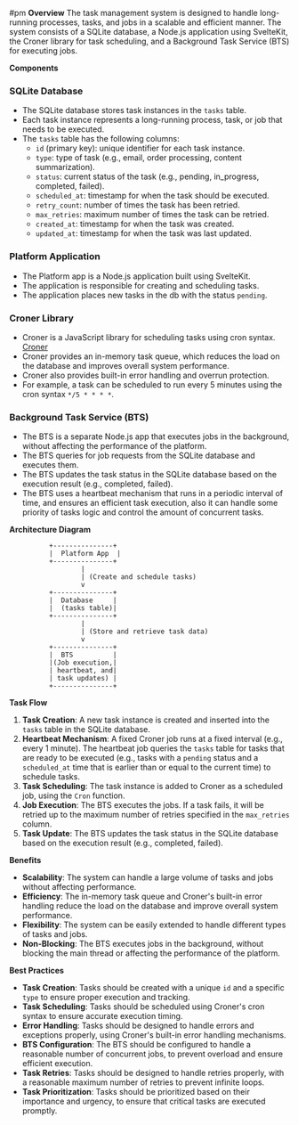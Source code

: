 #pm 
**Overview**
The task management system is designed to handle long-running processes, tasks, and jobs in a scalable and efficient manner. The system consists of a SQLite database, a Node.js application using SvelteKit, the Croner library for task scheduling, and a Background Task Service (BTS) for executing jobs.

**Components**

### SQLite Database

* The SQLite database stores task instances in the `tasks` table.
* Each task instance represents a long-running process, task, or job that needs to be executed.
* The `tasks` table has the following columns:
	+ `id` (primary key): unique identifier for each task instance.
	+ `type`: type of task (e.g., email, order processing, content summarization).
	+ `status`: current status of the task (e.g., pending, in_progress, completed, failed).
	+ `scheduled_at`: timestamp for when the task should be executed.
	+ `retry_count`: number of times the task has been retried.
	+ `max_retries`: maximum number of times the task can be retried.
	+ `created_at`: timestamp for when the task was created.
	+ `updated_at`: timestamp for when the task was last updated.

### Platform Application

* The Platform app is a Node.js application built using SvelteKit.
* The application is responsible for creating and scheduling tasks.
* The application places new tasks in the db with the status `pending`.

### Croner Library

* Croner is a JavaScript library for scheduling tasks using cron syntax. [Croner](https://croner.56k.guru/)
* Croner provides an in-memory task queue, which reduces the load on the database and improves overall system performance.
* Croner also provides built-in error handling and overrun protection.
* For example, a task can be scheduled to run every 5 minutes using the cron syntax `*/5 * * * *`.

### Background Task Service (BTS)

* The BTS is a separate Node.js app that executes jobs in the background, without affecting the performance of the platform.
* The BTS queries for job requests from the SQLite database and executes them.
* The BTS updates the task status in the SQLite database based on the execution result (e.g., completed, failed).
* The BTS uses a heartbeat mechanism that runs in a periodic interval of time, and ensures an efficient task execution, also it can handle some priority of tasks logic and control the amount of concurrent tasks.

**Architecture Diagram**
```
          +---------------+
          |  Platform App  |
          +---------------+
                  |
                  | (Create and schedule tasks)
                  v
          +---------------+
          |  Database     |
          |  (tasks table)|
          +---------------+
                  |
                  | (Store and retrieve task data)
                  v
          +---------------+
          |  BTS          |
          |(Job execution,|
          | heartbeat, and|
          | task updates) |
          +---------------+
```
**Task Flow**

1. **Task Creation**: A new task instance is created and inserted into the `tasks` table in the SQLite database.
2. **Heartbeat Mechanism**: A fixed Croner job runs at a fixed interval (e.g., every 1 minute). The heartbeat job queries the `tasks` table for tasks that are ready to be executed (e.g., tasks with a `pending` status and a `scheduled_at` time that is earlier than or equal to the current time) to schedule tasks. 
3. **Task Scheduling**: The task instance is added to Croner as a scheduled job, using the `Cron` function.
5. **Job Execution**: The BTS executes the jobs. If a task fails, it will be retried up to the maximum number of retries specified in the `max_retries` column.
6. **Task Update**: The BTS updates the task status in the SQLite database based on the execution result (e.g., completed, failed).

**Benefits**

* **Scalability**: The system can handle a large volume of tasks and jobs without affecting performance.
* **Efficiency**: The in-memory task queue and Croner's built-in error handling reduce the load on the database and improve overall system performance.
* **Flexibility**: The system can be easily extended to handle different types of tasks and jobs.
* **Non-Blocking**: The BTS executes jobs in the background, without blocking the main thread or affecting the performance of the platform.

**Best Practices**

* **Task Creation**: Tasks should be created with a unique `id` and a specific `type` to ensure proper execution and tracking.
* **Task Scheduling**: Tasks should be scheduled using Croner's cron syntax to ensure accurate execution timing.
* **Error Handling**: Tasks should be designed to handle errors and exceptions properly, using Croner's built-in error handling mechanisms.
* **BTS Configuration**: The BTS should be configured to handle a reasonable number of concurrent jobs, to prevent overload and ensure efficient execution.
* **Task Retries**: Tasks should be designed to handle retries properly, with a reasonable maximum number of retries to prevent infinite loops.
* **Task Prioritization**: Tasks should be prioritized based on their importance and urgency, to ensure that critical tasks are executed promptly.
